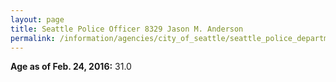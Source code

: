 ```yaml
---
layout: page
title: Seattle Police Officer 8329 Jason M. Anderson
permalink: /information/agencies/city_of_seattle/seattle_police_department/copbook/8329/
---
```


**Age as of Feb. 24, 2016:** 31.0
